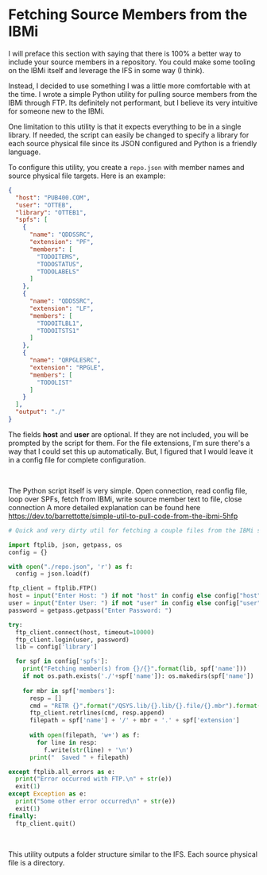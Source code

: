 # Fetching Source Members from the IBMi


I will preface this section with saying that there is 100% a better way to include your source members in a repository.
You could make some tooling on the IBMi itself and leverage the IFS in some way (I think).


Instead, I decided to use something I was a little more comfortable with at the time. 
I wrote a simple Python utility for pulling source members from the IBMi through FTP. 
Its definitely not performant, but I believe its very intuitive for someone new to the IBMi.


One limitation to this utility is that it expects everything to be in a single library.
If needed, the script can easily be changed to specify a library 
for each source physical file since its JSON configured and Python is a friendly language.


To configure this utility, you create a ```repo.json``` with member names and source physical file targets.
Here is an example:

```json
{
  "host": "PUB400.COM",
  "user": "OTTEB",
  "library": "OTTEB1",
  "spfs": [
    {
      "name": "QDDSSRC",
      "extension": "PF",
      "members": [
        "TODOITEMS",
        "TODOSTATUS",
        "TODOLABELS"
      ]
    },
    {
      "name": "QDDSSRC",
      "extension": "LF",
      "members": [
        "TODOITLBL1",
        "TODOITSTS1"
      ]
    },
    {
      "name": "QRPGLESRC",
      "extension": "RPGLE",
      "members": [
        "TODOLIST"
      ]
    }
  ],
  "output": "./"
}
```

The fields **host** and **user** are optional. If they are not included, you will be prompted by the script for them.
For the file extensions, I'm sure there's a way that I could set this up automatically. 
But, I figured that I would leave it in a config file for complete configuration.

<br>

The Python script itself is very simple. 
Open connection, read config file, loop over SPFs, fetch from IBMi, write source member text to file, close connection
A more detailed explanation can be found here https://dev.to/barrettotte/simple-util-to-pull-code-from-the-ibmi-5hfp

```python
# Quick and very dirty util for fetching a couple files from the IBMi so I can "version control" them.

import ftplib, json, getpass, os
config = {}

with open("./repo.json", 'r') as f: 
  config = json.load(f)

ftp_client = ftplib.FTP()
host = input("Enter Host: ") if not "host" in config else config["host"]
user = input("Enter User: ") if not "user" in config else config["user"]
password = getpass.getpass("Enter Password: ")

try:
  ftp_client.connect(host, timeout=10000)
  ftp_client.login(user, password)
  lib = config['library']

  for spf in config['spfs']:
    print("Fetching member(s) from {}/{}".format(lib, spf['name']))
    if not os.path.exists('./'+spf['name']): os.makedirs(spf['name'])
    
    for mbr in spf['members']:
      resp = []
      cmd = "RETR {}".format("/QSYS.lib/{}.lib/{}.file/{}.mbr").format(lib, spf['name'], mbr)
      ftp_client.retrlines(cmd, resp.append)
      filepath = spf['name'] + '/' + mbr + '.' + spf['extension']
      
      with open(filepath, 'w+') as f:
        for line in resp: 
          f.write(str(line) + '\n')
      print("  Saved " + filepath)

except ftplib.all_errors as e:
  print("Error occurred with FTP.\n" + str(e))
  exit(1)
except Exception as e:
  print("Some other error occurred\n" + str(e))
  exit(1)
finally:
  ftp_client.quit()
```


<br>


This utility outputs a folder structure similar to the IFS.
Each source physical file is a directory.

